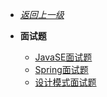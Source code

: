 - [*返回上一级*](/_sidebar.md)
- **面试题**

    - [JavaSE面试题](/面试题/JavaSE面试题/README.md)
    - [Spring面试题](/面试题/Spring面试题/README.md)
    - [设计模式面试题](/面试题/设计模式面试题/README.md)
